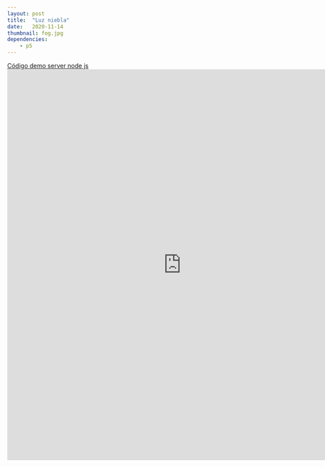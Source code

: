 ```yaml
---
layout: post
title:  "Luz niebla"
date:   2020-11-14
thumbnail: fog.jpg
dependencies:
    - p5
---
```




<script src="https://cdnjs.cloudflare.com/ajax/libs/processing.js/1.4.8/processing.min.js"></script>

<body>
    <a href="https://github.com/visualcomputingcoders/visualcomputingcoders/blob/master/_projects/light_fog/luces1.js" target="_blank"> Código </a>
    <a href="http://visualcomputing.tk/fog/index.html"> demo server node js</a>
     <embed src="http://visualcomputing.tk/fog/index.html" style="width:800px; height: 900px;">

     
</body>








